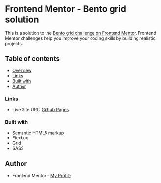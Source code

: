 # Frontend Mentor - Bento grid solution

This is a solution to the [Bento grid challenge on Frontend Mentor](https://www.frontendmentor.io/challenges/bento-grid-RMydElrlOj). Frontend Mentor challenges help you improve your coding skills by building realistic projects.

## Table of contents

- [Overview](#overview)
- [Links](#links)
- [Built with](#built-with)
- [Author](#author)

### Links

- Live Site URL: [Github Pages](https://githubURL)

### Built with

- Semantic HTML5 markup
- Flexbox
- Grid
- SASS

## Author

- Frontend Mentor - [My Profile](https://www.frontendmentor.io/profile/Pkthunder87)
